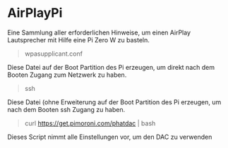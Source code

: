 # AirPlayPi
Eine Sammlung aller erforderlichen Hinweise, um einen AirPlay Lautsprecher mit Hilfe eine Pi Zero W zu basteln.

>  wpasupplicant.conf

Diese Datei auf der Boot Partition des Pi erzeugen, um direkt nach dem Booten Zugang zum Netzwerk zu haben.

>  ssh

Diese Datei (ohne Erweiterung auf der Boot Partition des Pi erzeugen, um nach dem Booten ssh Zugang zu haben.

> curl https://get.pimoroni.com/phatdac | bash

Dieses Script nimmt alle Einstellungen vor, um den DAC zu verwenden

